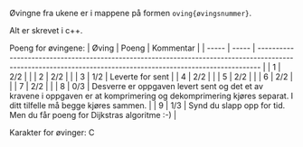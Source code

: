 Øvingne fra ukene er i mappene på formen `oving{øvingsnummer}`.

Alt er skrevet i c++.

Poeng for øvingene:
| Øving | Poeng | Kommentar                                                                                                                                                     |
| ----- | ----- | ------------------------------------------------------------------------------------------------------------------------------------------------------------- |
| 1     | 2/2   |                                                                                                                                                               |
| 2     | 2/2   |                                                                                                                                                               |
| 3     | 1/2   | Leverte for sent                                                                                                                                              |
| 4     | 2/2   |                                                                                                                                                               |
| 5     | 2/2   |                                                                                                                                                               |
| 6     | 2/2   |                                                                                                                                                               |
| 7     | 2/2   |                                                                                                                                                               |
| 8     | 0/3   | Desverre er oppgaven levert sent og det et av kravene i oppgaven er at komprimering og dekomprimering kjøres separat. I ditt tilfelle må begge kjøres sammen. |
| 9     | 1/3   | Synd du slapp opp for tid. Men du får poeng for Dijkstras algoritme :-)                                                                                       |

Karakter for øvinger: C